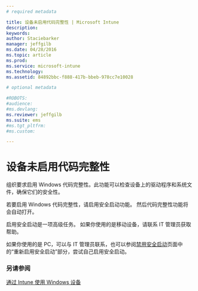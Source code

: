 ```yaml
---
# required metadata

title: 设备未启用代码完整性 | Microsoft Intune
description:
keywords:
author: Staciebarker
manager: jeffgilb
ms.date: 04/28/2016
ms.topic: article
ms.prod:
ms.service: microsoft-intune
ms.technology:
ms.assetid: 84892bbc-f888-417b-bbeb-978cc7e10028

# optional metadata

#ROBOTS:
#audience:
#ms.devlang:
ms.reviewer: jeffgilb
ms.suite: ems
#ms.tgt_pltfrm:
#ms.custom:

---
```



# 设备未启用代码完整性

组织要求启用 Windows 代码完整性。此功能可以检查设备上的驱动程序和系统文件，确保它们的安全性。 

若要启用 Windows 代码完整性，请启用安全启动功能。 然后代码完整性功能将会自动打开。 

启用安全启动是一项高级任务。 如果你使用的是移动设备，请联系 IT 管理员获取帮助。 

如果你使用的是 PC，可以与 IT 管理员联系，也可以参阅[禁用安全启动](https://msdn.microsoft.com/library/windows/hardware/dn898540(v=vs.85).aspx)页面中的“重新启用安全启动”部分，尝试自己启用安全启动。

### 另请参阅
[通过 Intune 使用 Windows 设备](using-your-windows-device-with-intune.md)

<!--HONumber=May16_HO2-->


